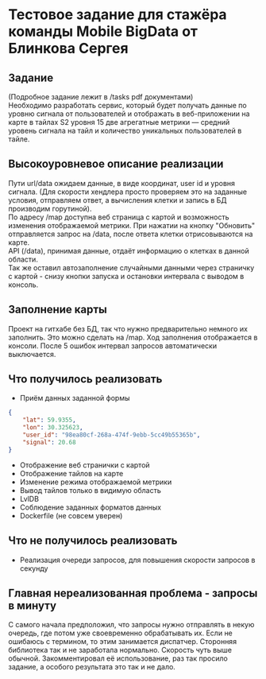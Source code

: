 # Тестовое задание для стажёра команды Mobile BigData от Блинкова Сергея
## Задание
(Подробное задание лежит в /tasks pdf документами)  
Необходимо разработать сервис, который будет получать данные по уровню сигнала от пользователей и отображать в веб-приложении на карте в тайлах S2 уровня 15 две агрегатные метрики — средний уровень сигнала на тайл и количество уникальных пользователей в тайле.  

## Высокоуровневое описание реализации
Пути url/data ожидаем данные, в виде координат, user id и уровня сигнала. (Для скорости хендлера просто проверяем это на заданные условия, отправляем ответ, а вычисления клетки и запись в БД производим горутиной).  
По адресу /map доступна веб страница с картой и возможность изменения отображаемой метрики. При нажатии на кнопку "Обновить" отправляется запрос на /data, после ответа клетки отрисовываются на карте.  
API (/data), принимая данные, отдаёт информацию о клетках в данной области.  
Так же оставил автозаполнение случайными данными через страничку с картой - снизу кнопки запуска и остановки интервала с выводом в консоль. 

## Заполнение карты
Проект на гитхабе без БД, так что нужно предварительно немного их заполнить. Это можно сделать на /map. Ход заполнения отображается в консоли. После 5 ошибок интервал запросов автоматически выключается.

## Что получилось реализовать
* Приём данных заданной формы
```json
{
    "lat": 59.9355,
    "lon": 30.325623,
    "user_id": "98ea80cf-268a-474f-9ebb-5cc49b55365b",
    "signal": 20.68
}
```
* Отображение веб странички с картой
* Отображение тайлов на карте
* Изменение режима отображаемой метрики
* Вывод тайлов только в видимую область
* LvlDB
* Соблюдение заданных форматов данных
* Dockerfile (не совсем уверен)

## Что не получилось реализовать
* Реализация очереди запросов, для повышения скорости запросов в секунду

## Главная нереализованная проблема - запросы в минуту
С самого начала предположил, что запросы нужно отправлять в некую очередь, где потом уже своевременно обрабатывать их. Если не ошибаюсь с термином, то этим занимается диспатчер. Сторонняя библиотека так и не заработала нормально. Скорость чуть выше обычной. Закомментировал её использование, раз так просило задание, а особого результата это так и не дало.
